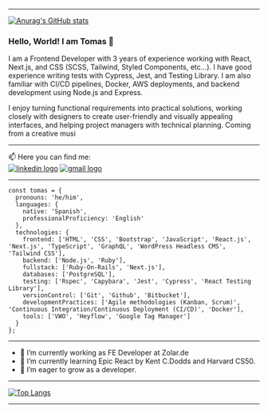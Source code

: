 -----

[![Anurag's GitHub stats](https://github-readme-stats.vercel.app/api?username=tomasgarciadev)](https://github.com/anuraghazra/github-readme-stats)

### Hello, World! I am Tomas 👋

I am a Frontend Developer with 3 years of experience working with React, Next.js, and CSS (SCSS, Tailwind,
Styled Components, etc…). I have good experience writing tests with Cypress, Jest, and Testing Library. I am
also familiar with CI/CD pipelines, Docker, AWS deployments, and backend development using Node.js and
Express.

I enjoy turning functional requirements into practical solutions, working closely with designers to create
user-friendly and visually appealing interfaces, and helping project managers with technical planning. Coming
from a creative musi

-----

📫 Here you can find me:   
<a href='https://www.linkedin.com/in/tomas-garcia-64b145102/'><img src='https://img.shields.io/badge/LinkedIn-0077B5?style=for-the-badge&logo=linkedin&logoColor=white' alt='linkedin logo'/></a> <a href='mailto:tomasgarciadev@gmail.com'><img src='https://img.shields.io/badge/Gmail-D14836?style=for-the-badge&logo=gmail&logoColor=white' alt='gmail logo'/></a>

-----
```
const tomas = {
  pronouns: 'he/him',
  languages: {
    native: 'Spanish',
    professionalProficiency: 'English'
  },
  technologies: {
    frontend: ['HTML', 'CSS', 'Bootstrap', 'JavaScript', 'React.js', 'Next.js', 'TypeScript', 'GraphQL', 'WordPress Headless CMS', 'Tailwind CSS'],
    backend: ['Node.js', 'Ruby'],
    fullstack: ['Ruby-On-Rails', 'Next.js'],
    databases: ['PostgreSQL'],
    testing: ['Rspec', 'Capybara', 'Jest', 'Cypress', 'React Testing Library'],
    versionControl: ['Git', 'Github', 'Bitbucket'],
    developmentPractices: ['Agile methodologies (Kanban, Scrum)', 'Continuous Integration/Continuous Deployment (CI/CD)', 'Docker'],
    tools: ['VWO', 'Heyflow', 'Google Tag Manager']
  }
};

```

-----

- 🔭 I’m currently working as FE Developer at Zolar.de
- 🌱 I’m currently learning Epic React by Kent C.Dodds and Harvard CS50.
- 🤔 I’m eager to grow as a developer.

----

[![Top Langs](https://github-readme-stats.vercel.app/api/top-langs/?username=TomasGarciaDev&layout=compact&theme=tokyonight)](https://github.com/anuraghazra/github-readme-stats)

-----

<!--
**TomasGarciaDev/TomasGarciaDev** is a ✨ _special_ ✨ repository because its `README.md` (this file) appears on your GitHub profile.

Here are some ideas to get you started:

- 🔭 I’m currently working on ...
- 🌱 I’m currently learning ...
- 👯 I’m looking to collaborate on ...
- 🤔 I’m looking for help with ...
- 💬 Ask me about ...
- 📫 How to reach me: ...
- 😄 Pronouns: ...
- ⚡ Fun fact: ...
-->
